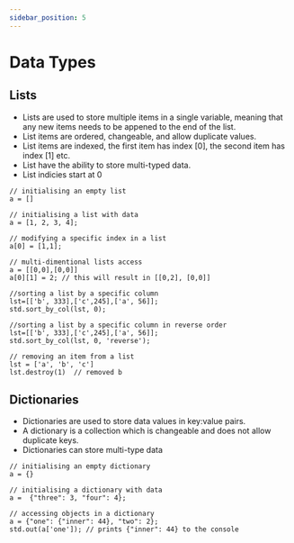 ```yaml
---
sidebar_position: 5
---
```


# Data Types

## Lists

- Lists are used to store multiple items in a single variable, meaning that any new items needs to be appened to the end of the list.
- List items are ordered, changeable, and allow duplicate values.
- List items are indexed, the first item has index [0], the second item has index [1] etc.
- List have the ability to store multi-typed data.
- List indicies start at 0

```
// initialising an empty list
a = []

// initialising a list with data
a = [1, 2, 3, 4];

// modifying a specific index in a list 
a[0] = [1,1];

// multi-dimentional lists access
a = [[0,0],[0,0]]
a[0][1] = 2; // this will result in [[0,2], [0,0]]

//sorting a list by a specific column
lst=[['b', 333],['c',245],['a', 56]];
std.sort_by_col(lst, 0);

//sorting a list by a specific column in reverse order
lst=[['b', 333],['c',245],['a', 56]];
std.sort_by_col(lst, 0, 'reverse');

// removing an item from a list
lst = ['a', 'b', 'c']
lst.destroy(1)  // removed b
```

## Dictionaries

- Dictionaries are used to store data values in key:value pairs.
- A dictionary is a collection which is changeable and does not allow duplicate keys.
- Dictionaries can store multi-type data

```
// initialising an empty dictionary
a = {}

// initialising a dictionary with data 
a =  {"three": 3, "four": 4};

// accessing objects in a dictionary
a = {"one": {"inner": 44}, "two": 2};
std.out(a['one']); // prints {"inner": 44} to the console
```

